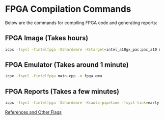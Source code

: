 # FPGA Compilation Commands

Below are the commands for compiling FPGA code and generating reports:

## FPGA Image (Takes hours)
```bash
icpx -fsycl -fintelfpga -Xshardware -Xstarget=intel_a10gx_pac:pac_a10 main.cpp -o fpga_compile.fpga
```

## FPGA Emulator (Takes around 1 minute)
```bash
icpx -fsycl -fintelfpga main.cpp -o fpga_emu
```

## FPGA Reports (Takes a few minutes)
```bash
icpx -fsycl -fintelfpga -Xshardware -Xsauto-pipeline -fsycl-link=early -Xstarget=Arria10 main.cpp -o fpga_design_report.a
```

[References and Other Flags](https://www.intel.com/content/www/us/en/docs/oneapi/programming-guide/2023-0/fpga-compilation-flags.html)